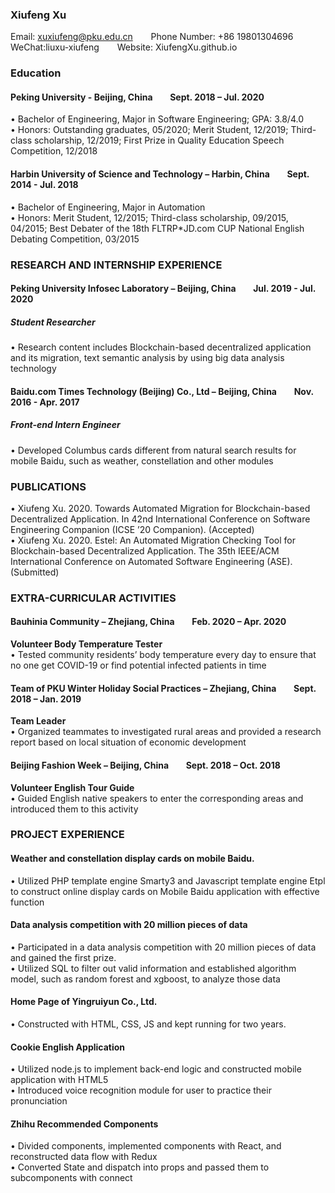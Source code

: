 ### Xiufeng Xu
Email: xuxiufeng@pku.edu.cn  &ensp;&ensp;&ensp;    Phone Number: +86 19801304696 <br>
WeChat:liuxu-xiufeng &ensp;&ensp;&ensp; Website: XiufengXu.github.io
### Education
#### Peking University - Beijing, China &ensp;&ensp;&ensp; Sept. 2018 – Jul. 2020
• Bachelor of Engineering, Major in Software Engineering; GPA: 3.8/4.0 <br>
• Honors: Outstanding graduates, 05/2020; Merit Student, 12/2019; Third-class scholarship, 12/2019; First Prize in Quality Education Speech Competition, 12/2018
#### Harbin University of Science and Technology – Harbin, China  &ensp;&ensp;&ensp; Sept. 2014 - Jul. 2018 
• Bachelor of Engineering, Major in Automation <br>
• Honors: Merit Student, 12/2015; Third-class scholarship, 09/2015, 04/2015; Best Debater of the 18th FLTRP*JD.com CUP National English Debating Competition, 03/2015


### RESEARCH AND INTERNSHIP EXPERIENCE
#### Peking University Infosec Laboratory – Beijing, China &ensp;&ensp;&ensp; Jul. 2019 - Jul. 2020 
##### Student Researcher
• Research content includes Blockchain-based decentralized application and its migration, text semantic
analysis by using big data analysis technology
#### Baidu.com Times Technology (Beijing) Co., Ltd – Beijing, China &ensp;&ensp;&ensp; Nov. 2016 - Apr. 2017 
##### Front-end Intern Engineer
• Developed Columbus cards different from natural search results for mobile Baidu, such as weather,
constellation and other modules


### PUBLICATIONS
• Xiufeng Xu. 2020. Towards Automated Migration for Blockchain-based Decentralized Application. In 42nd International Conference on Software Engineering Companion (ICSE ’20 Companion). (Accepted) <br>
• Xiufeng Xu. 2020. Estel: An Automated Migration Checking Tool for Blockchain-based Decentralized Application. The 35th IEEE/ACM International Conference on Automated Software Engineering (ASE). (Submitted)


### EXTRA-CURRICULAR ACTIVITIES
#### Bauhinia Community – Zhejiang, China &ensp;&ensp;&ensp; Feb. 2020 – Apr. 2020
**Volunteer Body Temperature Tester** <br>
• Tested community residents’ body temperature every day to ensure that no one get COVID-19 or find potential infected patients in time
#### Team of PKU Winter Holiday Social Practices – Zhejiang, China &ensp;&ensp;&ensp; Sept. 2018 – Jan. 2019
**Team Leader** <br>
• Organized teammates to investigated rural areas and provided a research report based on local situation of economic development
#### Beijing Fashion Week – Beijing, China &ensp;&ensp;&ensp; Sept. 2018 – Oct. 2018
**Volunteer English Tour Guide** <br>
• Guided English native speakers to enter the corresponding areas and introduced them to this activity



### PROJECT EXPERIENCE
#### Weather and constellation display cards on mobile Baidu.
• Utilized PHP template engine Smarty3 and Javascript template engine Etpl to construct online display cards on Mobile Baidu application with effective function
#### Data analysis competition with 20 million pieces of data
• Participated in a data analysis competition with 20 million pieces of data and gained the first prize. <br>
• Utilized SQL to filter out valid information and established algorithm model, such as random forest and xgboost, to analyze those data
#### Home Page of Yingruiyun Co., Ltd.
• Constructed with HTML, CSS, JS and kept running for two years.
#### Cookie English Application
• Utilized node.js to implement back-end logic and constructed mobile application with HTML5 <br>
• Introduced voice recognition module for user to practice their pronunciation 
#### Zhihu Recommended Components
• Divided components, implemented components with React, and reconstructed data flow with Redux <br>
• Converted State and dispatch into props and passed them to subcomponents with connect








